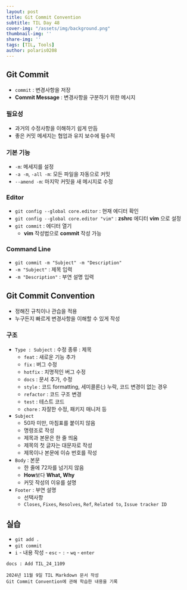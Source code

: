 ```yaml
---
layout: post
title: Git Commit Convention
subtitle: TIL Day 48
cover-img: "/assets/img/background.png"
thumbnail-img: ''
share-img: ''
tags: [TIL, Tools]
author: polaris0208
---
```


## Git Commit
- `commit` : 변경사항을 저장
- **Commit Message** : 변경사항을 구분하기 위한 메시지

### 필요성
- 과거의 수정사항을 이해하기 쉽게 만듬
- 좋은 커밋 메세지는 협업과 유지 보수에 필수적

### 기본 기능
- `-m`: 메세지를 설정
- `-a -m`, `-all -m`: 모든 파일을 자동으로 커밋
- `--amend -m`: 마지막 커밋을 새 메시지로 수정

### Editor
- `git config --global core.editor` : 현재 에디터 확인
- `git config --global core.editor "vim"` : **zshrc** 에디터 **vim** 으로 설정
- `git commit` : 에디터 열기
  - **vim** 작성법으로 **commit** 작성 가능

### Command Line
- `git commit -m "Subject" -m "Description"`
- `-m "Subject"` : 제목 입력
- `-m "Description"` : 부연 설명 입력

## Git Commit Convention
- 정해진 규칙이나 관습을 적용
- 누구든지 빠르게 변경사항을 이해할 수 있게 작성

### 구조
- `Type : Subject` : 수정 종류 : 제목
  - `feat` : 새로운 기능 추가
  - `fix` : 버그 수정
  - `hotfix` : 치명적인 버그 수정
  - `docs` : 문서 추가, 수정
  - `style` : 코드 formatting, 세미콜론(;) 누락, 코드 변경이 없는 경우
  - `refactor` : 코드 구조 변경
  - `test` : 테스트 코드
  - `chore` : 자잘한 수정, 패키지 매니저 등
- `Subject`
  - 50자 미만, 마침표를 붙이지 않음
  - 명령조로 작성
  - 제목과 본문은 한 줄 띄움
  - 제목의 첫 글자는 대문자로 작성
  - 제목이나 본문에 이슈 번호를 작성
- `Body` : 본문
  - 한 줄에 72자를 넘기지 않음
  - **How**보다 **What, Why**
  - 커밋 작성의 이유를 설명
- `Footer` : 부연 설명
  - 선택사항
  - `Closes`, `Fixes`, `Resolves`, `Ref`, `Related to`, `Issue tracker ID`

## 실습
- `git add .`
- `git commit`
- `i` - 내용 작성 - `esc` - `:` - `wq` - `enter` 

```
docs : Add TIL_24_1109

2024년 11월 9일 TIL Markdown 문서 작성
Git Commit Convention에 관해 학습한 내용을 기록
```
